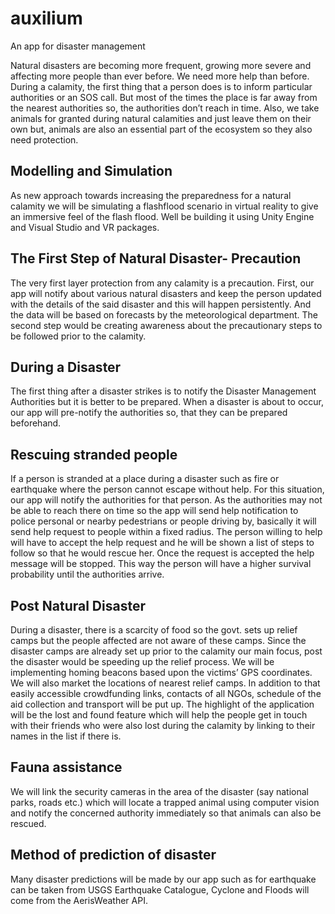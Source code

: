 # auxilium
An app for disaster management

Natural disasters are becoming more frequent, growing more severe and affecting more people than ever before. We need more help than before. During a calamity, the first thing that a person does is to inform particular authorities or an SOS call. But most of the times the place is far away from the nearest authorities so, the authorities don’t reach in time.
Also, we take animals for granted during natural calamities and just leave them on their own but, animals are also an essential part of the ecosystem so they also need protection.

## Modelling and Simulation

As new approach towards increasing the preparedness for a natural calamity we will be simulating a flashflood scenario in virtual reality to give an immersive feel of the flash flood. Well be building it using Unity Engine and Visual Studio and VR packages.

## The First Step of Natural Disaster- Precaution

The very first layer protection from any calamity is a precaution. First, our app will notify about various natural disasters and keep the person updated with the details of the said disaster and this will happen persistently. And the data will be based on forecasts by the meteorological department. The second step would be creating awareness about the precautionary steps to be followed prior to the calamity.

## During a Disaster

The first thing after a disaster strikes is to notify the Disaster Management Authorities but it is better to be prepared. When a disaster is about to occur, our app will pre-notify the authorities so, that they can be prepared beforehand.

## Rescuing stranded people

If a person is stranded at a place during a disaster such as fire or earthquake where the person cannot escape without help. For this situation, our app will notify the authorities for that person. As the authorities may not be able to reach there on time so the app will send help notification to police personal or nearby pedestrians or people driving by, basically it will send help request to people within a fixed radius. The person willing to help will have to accept the help request and he will be shown a list of steps to follow so that he would rescue her. Once the request is accepted the help message will be stopped. This way the person will have a higher survival probability until the authorities arrive. 

## Post Natural Disaster

During a disaster, there is a scarcity of food so the govt. sets up relief camps but the people affected are not aware of these camps. Since the disaster camps are already set up prior to the calamity our main focus, post the disaster would be speeding up the relief process. We will be implementing homing beacons based upon the victims’ GPS coordinates.  We will also market the locations of nearest relief camps. In addition to that easily accessible crowdfunding links, contacts of all NGOs, schedule of the aid collection and transport will be put up. The highlight of the application will be the lost and found feature which will help the people get in touch with their friends who were also lost during the calamity by linking to their names in the list if there is.

## Fauna assistance

We will link the security cameras in the area of the disaster (say national parks, roads etc.) which will locate a trapped animal using computer vision and notify the concerned authority immediately so that animals can also be rescued.

## Method of prediction of disaster

Many disaster predictions will be made by our app such as for earthquake can be taken from USGS Earthquake Catalogue, Cyclone and Floods will come from the AerisWeather API. 

